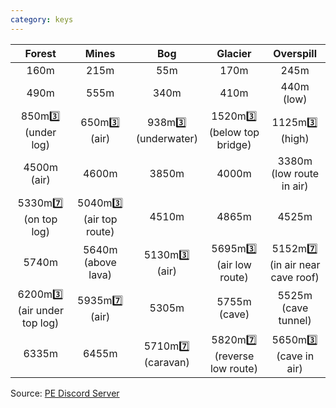 ```yaml
---
category: keys
---
```

Forest | Mines | Bog | Glacier | Overspill  
:--: | :--: | :--: | :--: | :--:  
160m | 215m | 55m | 170m | 245m  
490m | 555m | 340m | 410m | 440m (low)  
850m3️⃣ (under log) | 650m3️⃣ (air) | 938m3️⃣ (underwater)  | 1520m3️⃣ (below top bridge) | 1125m3️⃣ (high)  
4500m (air) | 4600m | 3850m | 4000m | 3380m (low route in air)  
5330m7️⃣ (on top log) | 5040m3️⃣ (air top route) | 4510m | 4865m | 4525m  
5740m | 5640m (above lava) | 5130m3️⃣ (air) | 5695m3️⃣ (air low route) | 5152m7️⃣ (in air near cave roof)  
6200m3️⃣ (air under top log) | 5935m7️⃣ (air) | 5305m | 5755m (cave) | 5525m (cave tunnel)  
6335m | 6455m | 5710m7️⃣ (caravan) | 5820m7️⃣ (reverse low route) | 5650m3️⃣ (cave in air)    

Source: [PE Discord Server](https://discord.gg/w29PA2H3M4)
